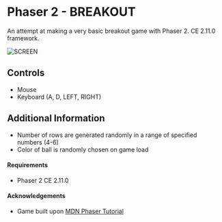 # Phaser 2 - BREAKOUT
An attempt at making a very basic breakout game with Phaser 2. CE 2.11.0 framework.

![SCREEN](../master/screenshot/bo-screenshot.png)

## Controls
- Mouse
- Keyboard (A, D, LEFT, RIGHT)

## Additional Information
- Number of rows are generated randomly in a range of specified numbers (4-6)
- Color of ball is randomly chosen on game load

#### Requirements
- Phaser 2 CE 2.11.0

#### Acknowledgements
-  Game built upon [MDN Phaser Tutorial](https://developer.mozilla.org/en-US/docs/Games/Tutorials/2D_breakout_game_Phaser)
